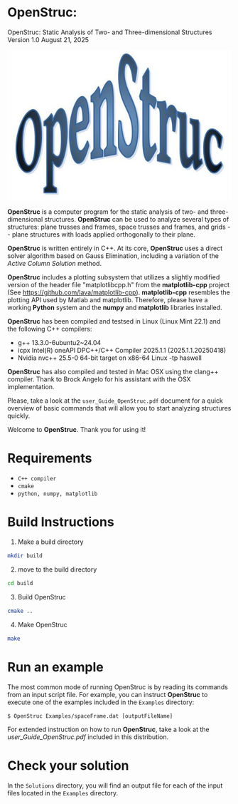 # OpenStruc:
OpenStruc: Static Analysis of Two- and Three-dimensional Structures
Version 1.0
August 21, 2025

![my OpenStruc logo](https://github.com/edgarfblacksilva/OpenStruc/blob/main/src/OpenStrucLogo.jpg)

**OpenStruc** is a computer program for the static analysis of two- and three-dimensional structures. **OpenStruc** can be used to analyze several types of structures: plane trusses and frames, space trusses and frames, and grids -- plane structures with loads applied orthogonally to their plane. 

**OpenStruc** is written entirely in C++. At its core, **OpenStruc** uses a direct solver algorithm based on Gauss Elimination, including a variation of the *Active Column Solution* method.

**OpenStruc** includes a plotting subsystem that utilizes a slightly modified version of the header file "matplotlibcpp.h" from the **matplotlib-cpp** project (See https://github.com/lava/matplotlib-cpp). **matplotlib-cpp** resembles the plotting API used by Matlab and matplotlib. Therefore, please have a working **Python** system and the **numpy** and **matplotlib** libraries installed.

**OpenStruc** has been compiled and testsed in Linux (Linux Mint 22.1) and the following C++ compilers:
  - g++ 13.3.0-6ubuntu2~24.04
  - icpx Intel(R) oneAPI DPC++/C++ Compiler 2025.1.1 (2025.1.1.20250418)
  - Nvidia nvc++ 25.5-0 64-bit target on x86-64 Linux -tp haswell

**OpenStruc** has also compiled and tested in Mac OSX using the clang++ compiler. Thank to Brock Angelo for his assistant with the OSX implementation.

Please, take a look at the `user_Guide_OpenStruc.pdf` document for a quick overview of basic commands that will allow you to start analyzing structures quickly.

Welcome to **OpenStruc**. Thank you for using it! 

# Requirements

- `C++ compiler`
- `cmake`
- `python, numpy, matplotlib`

# Build Instructions

1. Make a build directory

```bash
mkdir build 
```

2. move to the build directory
```bash
cd build 
```

3. Build OpenStruc
```bash
cmake ..
```

4. Make OpenStruc
```bash
make 
```

# Run an example

The most common mode of running OpenStruc is by reading its commands from an input
script file. For example, you can instruct **OpenStruc** to execute one of the examples included in the `Examples` directory:

```
$ OpenStruc Examples/spaceFrame.dat [outputFileName]
```

For extended instruction on how to run **OpenStruc**, take a look at the *user_Guide_OpenStruc.pdf* included in this distribution.


# Check your solution
In the `Solutions` directory, you will find an output file for each of the input files located in the `Examples` directory.


